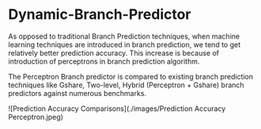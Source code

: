 # Dynamic-Branch-Predictor
As opposed to traditional Branch Prediction techniques, when machine learning techniques are introduced in branch prediction, we tend to get relatively better prediction accuracy. This increase is because of introduction of perceptrons in branch prediction algorithm.

The Perceptron Branch predictor is compared to existing branch prediction techniques like Gshare, Two-level, Hybrid (Perceptron + Gshare) branch predictors against numerous benchmarks.

<Prediction accuracy for different benchmarks>
![Prediction Accuracy Comparisons](./images/Prediction Accuracy Perceptron.jpeg)
